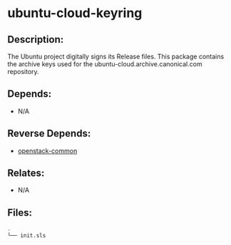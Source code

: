 # ubuntu-cloud-keyring

## Description:

The Ubuntu project digitally signs its Release files. This package contains the archive keys used for the ubuntu-cloud.archive.canonical.com repository.

## Depends:

  -  N/A

## Reverse Depends:

  -  [openstack-common](/salt/openstack-common)

## Relates:

  -  N/A

## Files:

```bash
.
└── init.sls
```
